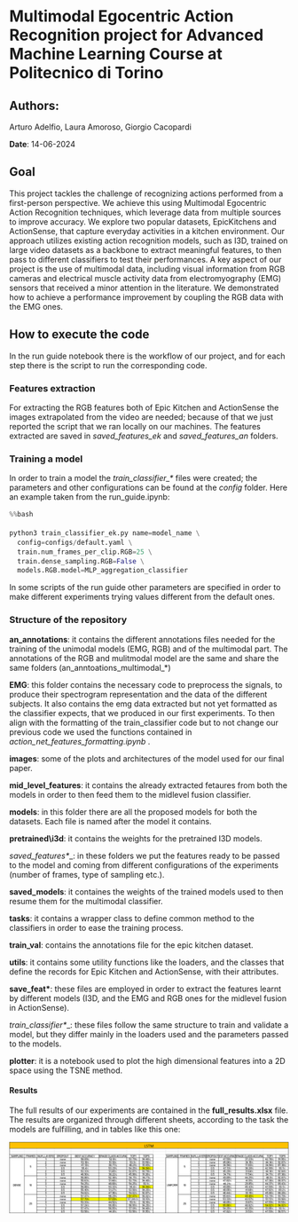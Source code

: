 # Multimodal Egocentric Action Recognition project for Advanced Machine Learning Course at Politecnico di Torino 

## Authors: 
Arturo Adelfio, Laura Amoroso, Giorgio Cacopardi

__Date__: 14-06-2024

## Goal 
This project tackles the challenge of recognizing actions performed from a first-person perspective. We achieve this using  Multimodal Egocentric Action Recognition techniques, which leverage data from multiple sources to improve accuracy.
We explore two popular datasets, EpicKitchens and ActionSense, that capture everyday activities in a kitchen environment. Our approach utilizes existing action recognition models, such as I3D, trained on large video datasets as a backbone to extract meaningful features, to then pass to different classifiers to test their performances. 
A key aspect of our project is the use of multimodal data, including visual information from RGB cameras and electrical muscle activity data from electromyography (EMG) sensors that received a minor attention in the literature. We demonstrated how to achieve a performance improvement by coupling the RGB data with the EMG ones.

## How to execute the code

In the run guide notebook there is the workflow of our project, and for each step there is the script to run the corresponding code.

### Features extraction

For extracting the RGB features both of Epic Kitchen and ActionSense the images extrapolated from the video are needed; because of that we just reported the script that we ran locally on our machines. The features extracted are saved in *saved_features_ek* and *saved_features_an* folders. 

### Training a model

In order to train a model the *train_classifier_\** files were created; the parameters and other configurations can be found at the *config* folder. Here an example taken from the run_guide.ipynb:

```python
%%bash

python3 train_classifier_ek.py name=model_name \
  config=configs/default.yaml \
  train.num_frames_per_clip.RGB=25 \
  train.dense_sampling.RGB=False \
  models.RGB.model=MLP_aggregation_classifier
```
In some scripts of the run guide other parameters are specified in order to make different experiments trying values different from the default ones.

### Structure of the repository
__an\_annotations__: it contains the different annotations files needed for the training of the unimodal models (EMG, RGB) and of the multimodal part. The annotations of the RGB and mulitmodal model are the same and share the same folders (an_anntoations_multimodal_*)

__EMG__: this folder contains the necessary code to preprocess the signals, to produce their spectrogram representation and the data of the different subjects. It also contains the emg data extracted but not yet formatted as the classifier expects, that we produced in our first experiments. To then align with the formatting of the train_classifier code but to not change our previous code we used the functions contained in *action_net_features_formatting.ipynb* .

__images__: some of the plots and architectures of the model used for our final paper.

__mid\_level\_features__: it contains the already extracted fetaures from both the models in order to then feed them to the midlevel fusion classifier.

__models__: in this folder there are all the proposed models for both the datasets. Each file is named after the model it contains.

__pretrained\i3d__: it contains the weights for the pretrained I3D models.

__saved\_features_\*__: in these folders we put the features ready to be passed to the model and 
coming from different configurations of the experiments (number of frames, type of sampling etc.).

__saved\_models__: it containes the weights of the trained models used to then resume them for the multimodal classifier.

__tasks__: it contains a wrapper class to define common method to the classifiers in order to ease the training process. 

__train\_val__: contains the annotations file for the epic kitchen dataset.

__utils__: it contains some utility functions like the loaders, and the classes that define the records for Epic Kitchen and ActionSense, with their attributes. 

__save\_feat\*__: these files are employed in order to extract the features learnt by different models (I3D, and the EMG and RGB ones for the midlevel fusion in ActionSense). 

__train_classifier_\*__: these files follow the same structure to train and validate a model, but they differ mainly in the loaders used and the parameters passed to the models. 

__plotter__: it is a notebook used to plot the high dimensional features into a 2D space using the TSNE method. 

#### Results

The full results of our experiments are contained in the **full_results.xlsx** file. The results are organized through different sheets, according to the task the models are fulfilling, and in tables like this one:

![alt text](images/table_example.png)